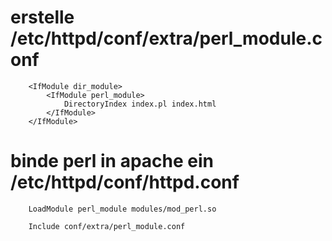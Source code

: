 
# erstelle /etc/httpd/conf/extra/perl_module.conf

```
    <IfModule dir_module>
    	<IfModule perl_module>
    		DirectoryIndex index.pl index.html
    	</IfModule>
    </IfModule>
```

# binde perl in apache ein /etc/httpd/conf/httpd.conf

```
    LoadModule perl_module modules/mod_perl.so

    Include conf/extra/perl_module.conf
```

